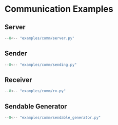 # Communication Examples

## Server

```python title="examples/comm/server.py" linenums="1"
--8<-- "examples/comm/server.py"
```

## Sender

```python title="examples/comm/sending.py" linenums="1"
--8<-- "examples/comm/sending.py"
```

## Receiver

```python title="examples/comm/rx.py" linenums="1"
--8<-- "examples/comm/rx.py"
```

## Sendable Generator

```python title="examples/comm/sendable_generator.py" linenums="1"
--8<-- "examples/comm/sendable_generator.py"
```
